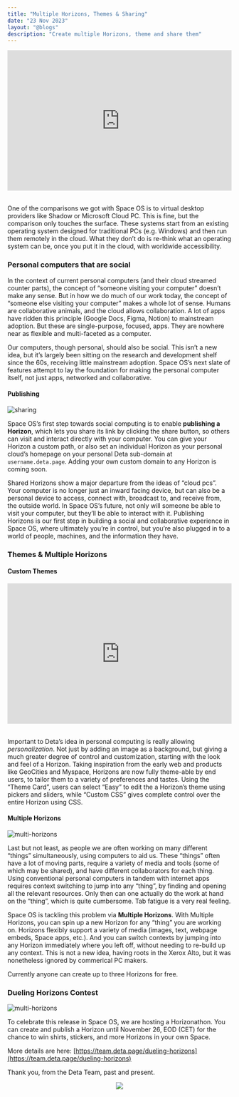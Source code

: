 ```yaml
---
title: "Multiple Horizons, Themes & Sharing"
date: "23 Nov 2023"
layout: "@blogs"
description: "Create multiple Horizons, theme and share them"
---
```




<div style="display: flex; align-items: center; justify-content: center;">
<iframe width="560" height="315" src="https://www.youtube.com/embed/pddwpQeTctE?si=TuX3RC13oUCKf0h8" title="YouTube video player" frameborder="0" allow="accelerometer; autoplay; clipboard-write; encrypted-media; gyroscope; picture-in-picture; web-share" allowfullscreen></iframe>
</div>

<br/>


One of the comparisons we got with Space OS is to virtual desktop providers like Shadow or Microsoft Cloud PC. This is fine, but the comparison only touches the surface. These systems start from an existing operating system designed for traditional PCs (e.g. Windows) and then run them remotely in the cloud. What they don’t do is re-think what an operating system can be, once you put it in the cloud, with worldwide accessibility. 

### Personal computers that are social

In the context of current personal computers (and their cloud streamed counter parts), the concept of “someone visiting your computer” doesn’t make any sense. But in how we do much of our work today, the concept of “someone else visiting your computer” makes a whole lot of sense. Humans are collaborative animals, and the cloud allows collaboration. A lot of apps have ridden this principle (Google Docs, Figma, Notion) to mainstream adoption. But these are single-purpose, focused, apps. They are nowhere near as flexible and multi-faceted as a computer. 

Our computers, though personal, should also be social. This isn’t a new idea, but it’s largely been sitting on the research and development shelf since the 60s, receiving little mainstream adoption. Space OS’s next slate of features attempt to lay the foundation for making the personal computer itself, not just apps, networked and collaborative.

#### Publishing

![sharing](/blog_assets/sharing.webp)

Space OS’s first step towards social computing is to enable **publishing a Horizon**, which lets you share its link by clicking the share button, so others can visit and interact directly with your computer. You can give your Horizon a custom path, or also set an individual Horizon as your personal cloud’s homepage on your personal Deta sub-domain at `username.deta.page`. Adding your own custom domain to any Horizon is coming soon.

Shared Horizons show a major departure from the ideas of “cloud pcs”. Your computer is no longer just an inward facing device, but can also be a personal device to access, connect with, broadcast to, and receive from, the outside world. In Space OS’s future, not only will someone be able to visit your computer, but they’ll be able to interact with it. Publishing Horizons is our first step in building a social and collaborative experience in Space OS, where ultimately you’re in control, but you’re also plugged in to a world of people, machines, and the information they have.

### Themes & Multiple Horizons

#### Custom Themes

<div style="display: flex; align-items: center; justify-content: center;">
<iframe width="560" height="315" src="https://www.youtube.com/embed/8gxQhxq6evg?si=KkxDM-Te6cBcOnG3" title="YouTube video player" frameborder="0" allow="accelerometer; autoplay; clipboard-write; encrypted-media; gyroscope; picture-in-picture; web-share" allowfullscreen></iframe></div>

<br/>

Important to Deta’s idea in personal computing is really allowing *personalization*. Not just by adding an image as a background, but giving a much greater degree of control and customization, starting with the look and feel of a Horizon. Taking inspiration from the early web and products like GeoCities and Myspace, Horizons are now fully theme-able by end users, to tailor them to a variety of preferences and tastes. Using the “Theme Card”, users can select “Easy” to edit the a Horizon’s theme using pickers and sliders, while “Custom CSS” gives complete control over the entire Horizon using CSS.

#### Multiple Horizons

![multi-horizons](/blog_assets/multi-horizons.webp)

Last but not least, as people we are often working on many different “things” simultaneously, using computers to aid us. These “things” often have a lot of moving parts, require a variety of media and tools (some of which may be shared), and have different collaborators for each thing. Using conventional personal computers in tandem with internet apps requires context switching to jump into any “thing”, by finding and opening all the relevant resources. Only then can one actually do the work at hand on the “thing”, which is quite cumbersome. Tab fatigue is a very real feeling.

Space OS is tackling this problem via **Multiple Horizons**. With Multiple Horizons, you can spin up a new Horizon for any “thing” you are working on. Horizons flexibly support a variety of media (images, text, webpage embeds, Space apps, etc.). And you can switch contexts by jumping into any Horizon immediately where you left off, without needing to re-build up any context. This is not a new idea, having roots in the Xerox Alto, but it was nonetheless ignored by commerical PC makers.

Currently anyone can create up to three Horizons for free.

### Dueling Horizons Contest

![multi-horizons](/blog_assets/duel.webp)

To celebrate this release in Space OS, we are hosting a Horizonathon. You can create and publish a Horizon until November 26, EOD (CET) for the chance to win shirts, stickers, and more Horizons in your own Space.

More details are here:  [https://team.deta.page/dueling-horizons](https://team.deta.page/dueling-horizons)

Thank you, from the Deta Team, past and present.

<div style="display: flex; justify-content: center;">
<image style="max-width: 60%;" src="/blog_assets/space-os-signatures.svg">
</div>